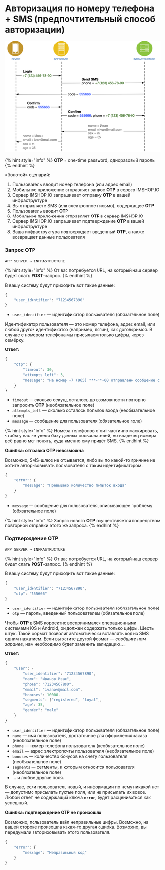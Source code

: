 # Авторизация по номеру телефона + SMS \(предпочтительный способ авторизации\)

![](../../.gitbook/assets/getuserdatainfr.png)

{% hint style="info" %}
**OTP** = one-time password, одноразовый пароль
{% endhint %}

«Золотой» сценарий:

1. Пользователь вводит номер телефона \(или адрес email\)
2. Мобильное приложение отправляет запрос **OTP** в сервер IMSHOP.IO
3. Сервер IMSHOP.IO запрашивает отправку **OTP** в вашей инфраструктуре
4. Вы отправляете SMS \(или электронное письмо\), содержащее **OTP**
5. Пользователь вводит **OTP**
6. Мобильное приложение отправляет **OTP** в сервер IMSHOP.IO
7. Сервер IMSHOP.IO запрашивает подтверждение **OTP** в вашей инфраструктуре
8. Ваша инфраструктура подтверждает введенный **OTP**, а также возвращает данные пользователя 

### Запрос OTP

`APP SERVER → INFRASTRUCTURE`

{% hint style="info" %}
От вас потребуется URL, на который наш сервер будет слать **POST**-запрос.
{% endhint %}

В вашу систему будут приходить вот такие данные:

```javascript
{
    "user_identifier": "71234567890"
}
```

* `user_identifier` — идентификатор пользователя \(обязательное поле\)

Идентификатор пользователя — это номер телефона, адрес email, или любой другой идентификатор \(например, логин\), как договоримся. В случае с номером телефона мы присылаем только цифры, через семёрку.

**Ответ:**

```javascript
{
    "otp": {
        "timeout": 30,
        "attempts_left": 3,
        "message": "На номер +7 (965) ***-**-00 отправлено сообщение с кодом"
    }
}
```

* `timeout` — сколько секунд осталось до возможности повторно запросить **OTP** \(необязательное поле\)
* `attempts_left` — сколько осталось попыток входа \(необязательное поле\)
* `message` — сообщение для пользователя \(обязательное поле\)

{% hint style="info" %}
Номера телефонов стоит частично маскировать, чтобы у вас не увели базу данных пользователей, но владелец номера всё равно мог понять, куда именно ему придёт SMS.
{% endhint %}

**Ошибка: отправка OTP невозможна**

Возможно, SMS-шлюз не отзывается, либо вы по какой-то причине не хотите авторизовывать пользователя с таким идентификатором.

```javascript
{
    "error": {
        "message": "Превышено количество попыток входа"
    }
}
```

* `message` — сообщение для пользователя, описывающее проблему \(обязательное поле\)

{% hint style="info" %}
Запрос нового **OTP** осуществляется посредством повторной отправки этого же запроса.
{% endhint %}

### Подтверждение OTP

`APP SERVER → INFRASTRUCTURE`

{% hint style="info" %}
От вас потребуется URL, на который наш сервер будет слать **POST**-запрос.
{% endhint %}

В вашу систему будут приходить вот такие данные:

```javascript
{
    "user_identifier": "71234567890",
    "otp": "555666"    
}
```

* `user_identifier` — идентификатор пользователя \(обязательное поле\)
* `otp` — пароль, введенный пользователем \(обязательное поле\)

Чтобы **OTP** в SMS корректно воспринимался операционными системами iOS и Android, он должен содержать только цифры. Шесть штук. Такой формат позволит автоматически вставлять код из SMS одним нажатием. Если вы хотите другой формат — _сообщите нам заранее,_ нам необходимо будет заменить валидацию_._

**Ответ:**

```javascript
{
    "user": {
        "user_identifier": "71234567890",
        "name": "Иванов Иван",
        "phone": "71234567890",
        "email": "ivanov@mail.com",
        "bonuses": 10000,
        "segments": ["registered", "loyal"],
        "age": 35,
        "gender": "male"
    }
}
```

* `user_identifier` — идентификатор пользователя \(обязательное поле\)
* `name` — имя пользователя, достаточное для оформления заказа \(необязательное поле\)
* `phone` — номер телефона пользователя \(необязательное поле\)
* `email` — адрес электропочты пользователя \(необязательное поле\)
* `bonuses` — количество бонусов на счету пользователя \(необязательное поле\)
* `segments` — сегменты, к которым относится пользователя \(необязательное поле\)
* … и любые другие поля.

В случае, если пользователь новый, и информации по нему никакой нет — допустимо присылать пустые поля, или не присылать их вовсе. Любой ответ, не содержащий ключа **`error`**, будет расцениваться как успешный.

**Ошибка: подтверждение OTP не произошло**

Возможно, пользователь ввёл неправильные цифры. Возможно, на вашей стороне произошла какая-то другая ошибка. Возможно, вы передумали авторизовывать этого пользователя.

```javascript
{
    "error": {
        "message": "Неправильный код"
    }
}
```

